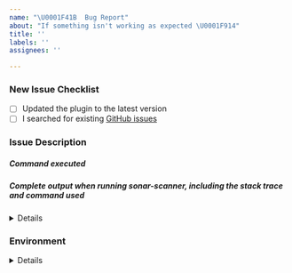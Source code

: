 ```yaml
---
name: "\U0001F41B  Bug Report"
about: "If something isn't working as expected \U0001F914"
title: ''
labels: ''
assignees: ''

---
```


<!-- Thanks for helping us! Before you submit your issue, please make sure you followed our checklist and check the appropriate boxes by putting an x in the [ ]: [x] -->

### New Issue Checklist

- [ ] Updated the plugin to the latest version 
- [ ] I searched for existing [GitHub issues](https://github.com/insideapp-oss/sonar-apple/issues)

### Issue Description
<!-- Please include what's happening, expected behavior, and any relevant code samples -->

##### Command executed
<!-- The command you executed on the command line that resulted in an error -->

##### Complete output when running sonar-scanner, including the stack trace and command used
<!-- 
The output could contain sensitive data. Please make sure you double check the output and replace anything sensitive you don't wish to submit in the issue
-->

<details>
  <pre> [REPLACE THIS WITH YOUR INFORMATION] </pre>
</details>

### Environment
<!-- Please provide as much information as possible to help us narrow the issue -->

<details>
  <pre> [REPLACE THIS WITH YOUR INFORMATION] </pre>
</details>
